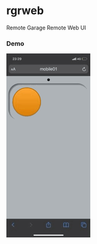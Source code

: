 # rgrweb
Remote Garage Remote Web UI

### Demo

![demo](https://github.com/fopina/rgrweb/raw/assets/Image.GIF)
